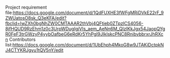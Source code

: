 Project requirement file:https://docs.google.com/document/d/1QdFUXHE3fWFgMRiDVkE22rF_9ZWUatosO8sk_Q3eKFA/edit?fbclid=IwZXh0bgNhZW0CMTAAAR2thVbj4QFtieb0ZTpzlCS4056-8jfHQUD9RzEhm1z0c3UrpWDugIgjVIs_aem_AeNn6M_QIzIKkJgx54JaopQYgR0FeF3trGWzyP4yybOafbeG6eRdKr5YhPgI9JIklskcPNC8RnibvbbrxrJhRXcn
Contributors list:https://docs.google.com/document/d/1UbEhph4MkoG8w9JTAKiDctpkNJ4CTYKRJgyu1tQV5nY/edit
